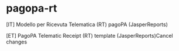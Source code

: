 # pagopa-rt
[IT] Modello per Ricevuta Telematica (RT) pagoPA (JasperReports)

[ET] PagoPA Telematic Receipt (RT) template (JasperReports)Cancel changes
